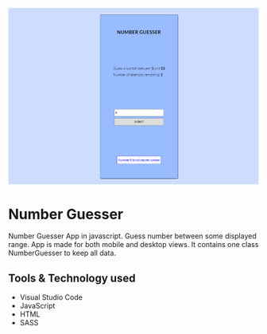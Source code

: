 ![Number Guesser App](img/git-main.png)
# Number Guesser

Number Guesser App in javascript. Guess number between some displayed range. App is made for both mobile and desktop views.
It contains one class NumberGuesser to keep all data.
## Tools & Technology used

- Visual Studio Code
- JavaScript
- HTML 
- SASS

